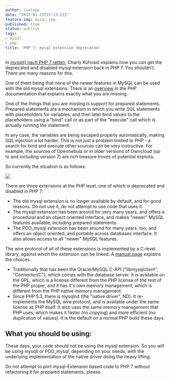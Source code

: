 ```yaml
---
author: isotopp
date: "2017-01-23T15:13:12Z"
feature-img: mysql.jpg
published: true
status: publish
tags:
- mysql
- php
title: 'PHP 7: mysql extension deprecated'
---
```

In [mysql() nach PHP 7
retten](http://kuehnast.com/s9y/archives/650-mysql-nach-PHP-7-retten.html),
Charly Kühnast explains how you can get the deprecated and
disabled mysql extension back in PHP 7. You shouldn't. There are
many reasons for this.

One of them being that none of the newer features in MySQL can
be used with the old mysql extensions. There is an
[overview](http://php.net/manual/en/mysqlinfo.api.choosing.php)
in the PHP documentation that explains exactly what you are
missing.

One of the things that you are missing is support for prepared
statements. Prepared statements are a mechanism in which you
write SQL statements with placeholders for variables, and then
later bind values to the placeholders using a "bind" call or as
part of the "execute" call which is actually running the
statement.

In any case, the variables are being escaped properly
automatically, making SQL injection a lot harder. This is not
just a problem limited to PHP - a search for bind and execute
other sources can be very instructive. For example, the sources
of Opennebula or in older versions of Owncloud (up to and
including version 7) are rich treasure troves of potential
exploits.

So currently the situation is as follows:

![](https://blog.koehntopp.info/uploads/2017/01/mysql_protokolle-1.png)

There are three extensions at the PHP level, one of which is deprecated and
disabled in PHP 7:

- The old mysql extension is no longer available by default, and
  for good reasons. Do not use it, do not attempt to use code
  that uses it.
- The mysqli extension has been around for very many years, and
  offers a procedural and an object oriented interface, and
  makes "newer" MySQL features available, including prepared
  statements.
- The PDO\_mysql extension has been around for many years, too,
  and offers an object oriented, and portable across databases
  interface. It also allows access to all "newer" MySQL
  features.

The wire protocol of all of these extensions is implemented by a
C-level library, against which the extension can be linked. A
[manual page](http://php.net/manual/en/mysqlinfo.library.choosing.php)
explains the choices.

- Traditionally that has been the Oracle/MySQL C-API
  ("libmysqlclient", "Connector/C"), which comes with the
  database server. It is available on the GPL, which is a
  license different from the PHP license of the rest of the PHP
  proper, and it has it's own memory management, which is
  different from the PHP native memory management.
- Since PHP 5.3, there is mysqlnd (the "native driver", ND). It
  re-implements the MySQL wire protocol, and is available under
  the same license as PHP itself. It also uses the same memory
  management that PHP uses, which makes it faster (no copying)
  and more efficient (no duplication of values). It is the
  default on a normal PHP build these days.

## What you should be using:

These days, your code should not be using the mysql extension.
So you will be using mysqli or PDO\_mysql, depending on your
needs, with the underlying implementation of the native driver
doing the heavy lifting.

Do not attempt to port mysql-Extension based code to PHP 7
without refactoring it for prepared statements, please.
